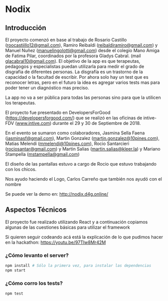 # Nodix

## Introducción
El proyecto comenzó en base al trabajo de Rosario Castillo (roocastiillo12@gmail.com), Ramiro Reibaldi (reibaldiramiro@gmail.com) y Manuel Nuñez (manuelingolotti@gmail.com) desde el colegio Mano Amiga de Fatima Pilar, coordinados por la profesora Gladys Cabral. (mail glacabral10@gmail.com). El objetivo de la app es que terapeutas, pedagogos y especialistas puedan utilizarla para medir el grado de disgrafia de diferentes personas. La disgrafía es un trastorno de la capacidad o la facultad de escribir. Por ahora solo hay un test que es reconocer letras, pero en el futuro la idea es agregar varios tests mas para poder tener un diagnóstico mas preciso. 

La app no va a ser pública para todas las personas sino para que la utilicen los terapeutas. 

El proyecto fue presentado en DevelopersForGood (https://developersforgood.com/) que se realizó en las oficinas de intive-FDV (www.intive.com) durante el 29 y 30 de Septiembre de 2018. 

En el evento se sumaron como colaboradores, Jasmina Sella Faena (jasminasf@gmail.com), Martin Gonzalez (martin.gonzalez@10pines.com), Matias Melendi (mmelendi@10pines.com), Rocio Santarcieri (rociosantar@gmail.com) y Martin Salias (martin.salias@kleer.la) y Mariano Stampella (mstampella@gmail.com)

El diseño de las pantallas estuvo a cargo de Rocio que estuvo trabajando con los chicos.

Nos ayudo haciendo el Logo, Carlos Carreño que también nos ayudó con el nombre

Se puede ver la demo en: http://nodix.d4g.online/

## Aspectos Técnicos

El proyecto fue realizado utilizando React y a continuación copiamos algunas de las cuestiones básicas para utilizar el framework

Si quieren seguir codeando acá está la explicación de lo que pudimos hacer en la hackathon: https://youtu.be/97TIw8Mr42M

### ¿Cómo levanto el server?
```bash
npm install # Sólo la primera vez, para instalar las dependencias
npm start 
```

### ¿Cómo corro los tests?
```bash
npm test
```

